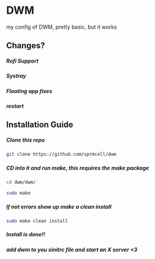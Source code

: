 # DWM

my config of DWM, pretty basic, but it works

## Changes?

##### Rofi Support
##### Systray
##### Floating app fixes
##### restart

## Installation Guide

##### Clone this repo

```sh
git clone https://github.com/sprmcell/dwm
```

##### CD into it and run make, this requires the make package

```sh
cd dwm/dwm/
```
```bash
sudo make
```

##### If not errors show up make a clean install

```sh
sudo make clean install
```

##### Install is done!!
##### add dwm to you xinitrc file and start an X server <3
